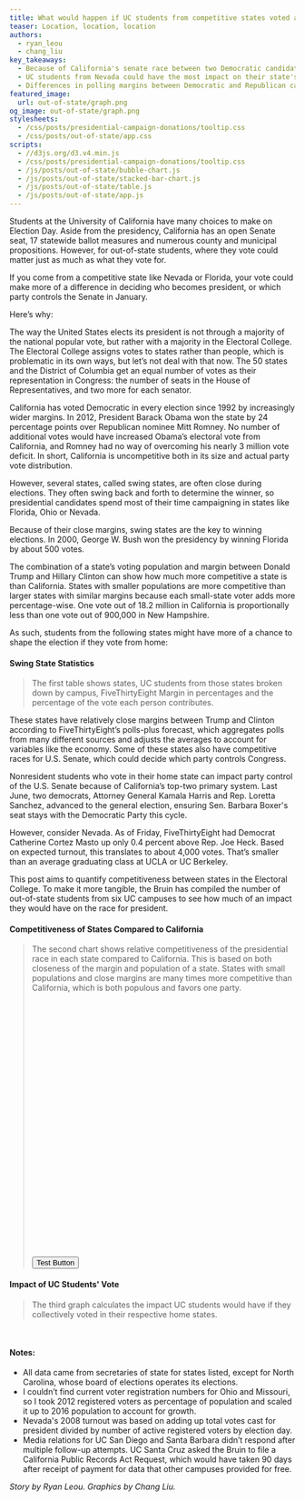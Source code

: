 ```yaml
---
title: What would happen if UC students from competitive states voted at home this November?
teaser: Location, location, location
authors:
  - ryan_leou
  - chang_liu
key_takeaways:
  - Because of California's senate race between two Democratic candidates, all other states are more competitive. States with small populations and close margins, like New Hampshire, are several orders of magnitude more competitive. 
  - UC students from Nevada could have the most impact on their state's results because the state has close polling margins, relatively small population and more students relative to other states. 
  - Differences in polling margins between Democratic and Republican candidates in the presidential and Senate races mean students could potentially tip only one race one way without significantly affecting the other.
featured_image:
  url: out-of-state/graph.png
og_image: out-of-state/graph.png
stylesheets:
  - /css/posts/presidential-campaign-donations/tooltip.css
  - /css/posts/out-of-state/app.css
scripts:
  - //d3js.org/d3.v4.min.js
  - /css/posts/presidential-campaign-donations/tooltip.css
  - /js/posts/out-of-state/bubble-chart.js
  - /js/posts/out-of-state/stacked-bar-chart.js
  - /js/posts/out-of-state/table.js
  - /js/posts/out-of-state/app.js
---
```



Students at the University of California have many choices to make on Election Day. Aside from the presidency, California has an open Senate seat, 17 statewide ballot measures and numerous county and municipal propositions. However, for out-of-state students, where they vote could matter just as much as what they vote for.

If you come from a competitive state like Nevada or Florida, your vote could make more of a difference in deciding who becomes president, or which party controls the Senate in January.

Here’s why:

The way the United States elects its president is not through a majority of the national popular vote, but rather with a majority in the Electoral College. The Electoral College assigns votes to states rather than people, which is problematic in its own ways, but let’s not deal with that now. The 50 states and the District of Columbia get an equal number of votes as their representation in Congress: the number of seats in the House of Representatives, and two more for each senator.

California has voted Democratic in every election since 1992 by increasingly wider margins. In 2012, President Barack Obama won the state by 24 percentage points over Republican nominee Mitt Romney. No number of additional votes would have increased Obama’s electoral vote from California, and Romney had no way of overcoming his nearly 3 million vote deficit. In short, California is uncompetitive both in its size and actual party vote distribution.

However, several states, called swing states, are often close during elections. They often swing back and forth to determine the winner, so presidential candidates spend most of their time campaigning in states like Florida, Ohio or Nevada.

Because of their close margins, swing states are the key to winning elections. In 2000, George W. Bush won the presidency by winning Florida by about 500 votes.

The combination of a state’s voting population and margin between Donald Trump and Hillary Clinton can show how much more competitive a state is than California. States with smaller populations are more competitive than larger states with similar margins because each small-state voter adds more percentage-wise. One vote out of 18.2 million in California is proportionally less than one vote out of 900,000 in New Hampshire.

As such, students from the following states might have more of a chance to shape the election if they vote from home:

#### Swing State Statistics
> The first table shows states, UC students from those states broken down by campus, FiveThirtyEight Margin in percentages and the percentage of the vote each person contributes.
<div id="table"></div>

These states have relatively close margins between Trump and Clinton according to FiveThirtyEight’s polls-plus forecast, which aggregates polls from many different sources and adjusts the averages to account for variables like the economy. Some of these states also have competitive races for U.S. Senate, which could decide which party controls Congress.

Nonresident students who vote in their home state can impact party control of the U.S. Senate because of California’s top-two primary system. Last June, two democrats, Attorney General Kamala Harris and Rep. Loretta Sanchez, advanced to the general election, ensuring Sen. Barbara Boxer's seat stays with the Democratic Party this cycle.

However, consider Nevada. As of Friday, FiveThirtyEight had Democrat Catherine Cortez Masto up only 0.4 percent above Rep. Joe Heck. Based on expected turnout, this translates to about 4,000 votes. That’s smaller than an average graduating class at UCLA or UC Berkeley.

This post aims to quantify competitiveness between states in the Electoral College. To make it more tangible, the Bruin has compiled the number of out-of-state students from six UC campuses to see how much of an impact they would have on the race for president.

#### Competitiveness of States Compared to California
> The second chart shows relative competitiveness of the presidential race in each state compared to California. This is based on both closeness of the margin and population of a state. States with small populations and close margins are many times more competitive than California, which is both populous and favors one party.
<svg width="640" height="640" id="bubble-chart"></svg>
<button id="test">Test Button</button>

#### Impact of UC Students' Vote
> The third graph calculates the impact UC students would have if they collectively voted in their respective home states.
<div id="stacked-bar-chart" style="margin-bottom: 50px;"></div>

#### Notes:
- All data came from secretaries of state for states listed, except for North Carolina, whose board of elections operates its elections.
- I couldn’t find current voter registration numbers for Ohio and Missouri, so I took 2012 registered voters as percentage of population and scaled it up to 2016 population to account for growth.
- Nevada's 2008 turnout was based on adding up total votes cast for president divided by number of active registered voters by election day.
- Media relations for UC San Diego and Santa Barbara didn’t respond after multiple follow-up attempts. UC Santa Cruz asked the Bruin to file a California Public Records Act Request, which would have taken 90 days after receipt of payment for data that other campuses provided for free.

*Story by Ryan Leou. Graphics by Chang Liu.*


